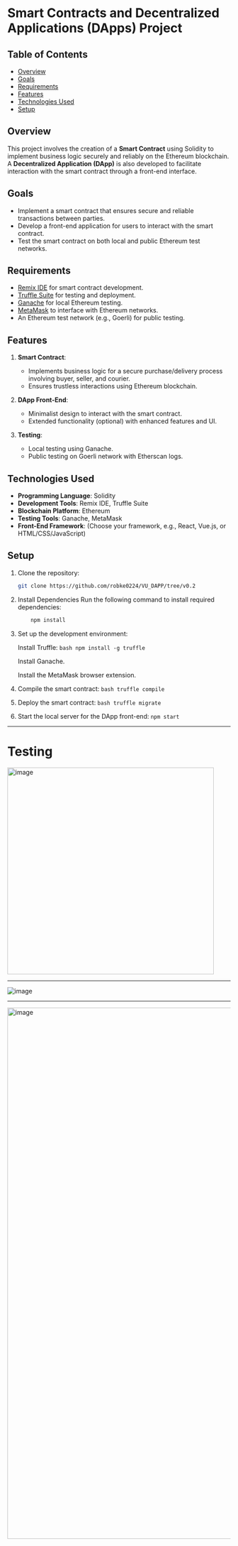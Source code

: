 # Smart Contracts and Decentralized Applications (DApps) Project

## Table of Contents
- [Overview](#overview)
- [Goals](#goals)
- [Requirements](#requirements)
- [Features](#features)
- [Technologies Used](#technologies-used)
- [Setup](#setup)

  

## Overview
This project involves the creation of a **Smart Contract** using Solidity to implement business logic securely and reliably on the Ethereum blockchain. A **Decentralized Application (DApp)** is also developed to facilitate interaction with the smart contract through a front-end interface.

## Goals
- Implement a smart contract that ensures secure and reliable transactions between parties.
- Develop a front-end application for users to interact with the smart contract.
- Test the smart contract on both local and public Ethereum test networks.

## Requirements
- [Remix IDE](https://remix.ethereum.org/) for smart contract development.
- [Truffle Suite](https://www.trufflesuite.com/) for testing and deployment.
- [Ganache](https://www.trufflesuite.com/ganache) for local Ethereum testing.
- [MetaMask](https://metamask.io/) to interface with Ethereum networks.
- An Ethereum test network (e.g., Goerli) for public testing.

## Features
1. **Smart Contract**:
   - Implements business logic for a secure purchase/delivery process involving buyer, seller, and courier.
   - Ensures trustless interactions using Ethereum blockchain.

2. **DApp Front-End**:
   - Minimalist design to interact with the smart contract.
   - Extended functionality (optional) with enhanced features and UI.

3. **Testing**:
   - Local testing using Ganache.
   - Public testing on Goerli network with Etherscan logs.

## Technologies Used
- **Programming Language**: Solidity
- **Development Tools**: Remix IDE, Truffle Suite
- **Blockchain Platform**: Ethereum
- **Testing Tools**: Ganache, MetaMask
- **Front-End Framework**: (Choose your framework, e.g., React, Vue.js, or HTML/CSS/JavaScript)

## Setup
1. Clone the repository:
   ```bash
   git clone https://github.com/robke0224/VU_DAPP/tree/v0.2

2. Install Dependencies
  Run the following command to install required dependencies:
    ```bash
        npm install
   ```
3. Set up the development environment:

      Install Truffle:
       ```bash
        npm install -g truffle
         ```

   Install Ganache.

   Install the MetaMask browser extension.

5. Compile the smart contract:
         ```bash
            truffle compile
         ```
6. Deploy the smart contract:
         ```bash
            truffle migrate
       ```
7. Start the local server for the DApp front-end:
         ```
            npm start
         ```


---

# Testing  
<img width="466" alt="image" src="https://github.com/user-attachments/assets/160d1021-b564-49a3-ab9d-a015fadf3930" />

---
![image](https://github.com/user-attachments/assets/35460ad1-11fa-454a-9ed9-9874a4c78505)

---
<img width="1197" alt="image" src="https://github.com/user-attachments/assets/2df411a2-3818-4826-b329-c871307f2669" />



